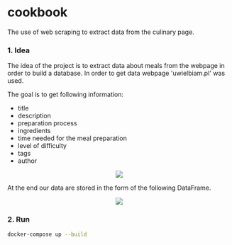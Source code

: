 # cookbook
The use of web scraping to extract data from the culinary page.


### 1. Idea
The idea of the project is to extract data about meals from the webpage in order to build a database. 
In order to get data webpage 'uwielbiam.pl' was used.


The goal is to get following information:
- title
- description
- preparation process
- ingredients
- time needed for the meal preparation
- level of difficulty
- tags
- author
<p align="center">
    <img src="https://github.com/mlaskowski17/cookbook/blob/master/assets/uwielbiam_03.png">
</p>


At the end our data are stored in the form of the following DataFrame.
<p align="center">
    <img src="https://github.com/mlaskowski17/cookbook/blob/master/assets/data.png">
</p>


### 2. Run
```bash
docker-compose up --build
```